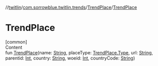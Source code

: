 //[twitlin](../../index.md)/[com.sorrowblue.twitlin.trends](../index.md)/[TrendPlace](index.md)/[TrendPlace](-trend-place.md)



# TrendPlace  
[common]  
Content  
fun [TrendPlace](-trend-place.md)(name: [String](https://kotlinlang.org/api/latest/jvm/stdlib/kotlin/-string/index.html), placeType: [TrendPlace.Type](-type/index.md), url: [String](https://kotlinlang.org/api/latest/jvm/stdlib/kotlin/-string/index.html), parentid: [Int](https://kotlinlang.org/api/latest/jvm/stdlib/kotlin/-int/index.html), country: [String](https://kotlinlang.org/api/latest/jvm/stdlib/kotlin/-string/index.html), woeid: [Int](https://kotlinlang.org/api/latest/jvm/stdlib/kotlin/-int/index.html), countryCode: [String](https://kotlinlang.org/api/latest/jvm/stdlib/kotlin/-string/index.html))  



